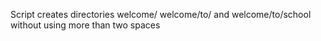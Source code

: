 Script creates directories welcome/ welcome/to/ and welcome/to/school without using more than two spaces
